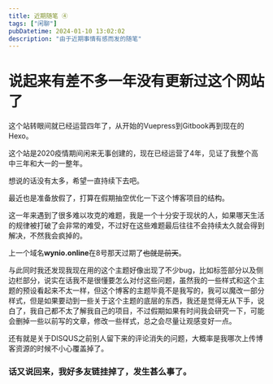 ```yaml
---
title: 近期随笔 ④
tags: ["闲聊"]
pubDatetime: 2024-01-10 13:02:02
description: "由于近期事情有感而发的随笔"
---
```

# 说起来有差不多一年没有更新过这个网站了

这个站转眼间就已经运营四年了，从开始的Vuepress到Gitbook再到现在的Hexo。

这个站是2020疫情期间闲来无事创建的，现在已经运营了4年，见证了我整个高中三年和大一的一整年。

想说的话没有太多，希望一直持续下去吧。

最近也是准备放假了，打算在假期抽空优化一下这个博客项目的结构。

这一年来遇到了很多难以攻克的难题，我是一个十分安于现状的人，如果哪天生活的规律被打破了会非常的难受，不过好在这些难题最后往往不会持续太久就会得到解决，不然我会疯掉的。

上一个域名**wynio.online**在8号那天过期了~~也就是前天~~。

与此同时我还发现我现在用的这个主题好像出现了不少bug，比如标签部分以及侧边栏部分，说实在话我不是很懂要怎么对付这些问题，虽然我的一些样式和这个主题的预设看起来不太一样，但这个博客的主题毕竟不是我写的，我可以魔改一部分样式，但是如果要动到一些关于这个主题的底层的东西，我还是觉得无从下手，说白了，我自己都不太了解我自己的项目，不过假期如果有时间我会研究一下，可能会删掉一些以前写的文章，修改一些样式，总之会尽量让观感变好一点。

还有就是关于DISQUS之前别人留下来的评论消失的问题，大概率是我哪次上传博客资源的时候不小心覆盖掉了。

### 话又说回来，我好多友链挂掉了，发生甚么事了。
